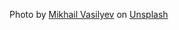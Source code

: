 Photo by <a href="https://unsplash.com/@miklevasilyev?utm_content=creditCopyText&utm_medium=referral&utm_source=unsplash">Mikhail Vasilyev</a> on <a href="https://unsplash.com/photos/white-and-gray-cat-IFxjDdqK_0U?utm_content=creditCopyText&utm_medium=referral&utm_source=unsplash">Unsplash</a>
  